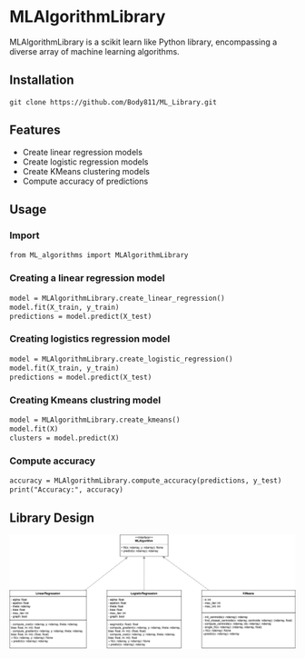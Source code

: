 # MLAlgorithmLibrary

MLAlgorithmLibrary is a scikit learn like Python library, encompassing a diverse array of machine learning algorithms. 

## Installation

```
git clone https://github.com/Body811/ML_Library.git
```
## Features
<ul>
<li>Create linear regression models</li>
<li>Create logistic regression models</li>
<li>Create KMeans clustering models</li>
<li>Compute accuracy of predictions</li>
</ul>

## Usage
### Import
```
from ML_algorithms import MLAlgorithmLibrary
```
### Creating a linear regression model
```
model = MLAlgorithmLibrary.create_linear_regression()
model.fit(X_train, y_train)
predictions = model.predict(X_test)
```
### Creating logistics regression model
```
model = MLAlgorithmLibrary.create_logistic_regression()
model.fit(X_train, y_train)
predictions = model.predict(X_test)
```
### Creating Kmeans clustring model
```
model = MLAlgorithmLibrary.create_kmeans()
model.fit(X)
clusters = model.predict(X)
```
### Compute accuracy
```
accuracy = MLAlgorithmLibrary.compute_accuracy(predictions, y_test)
print("Accuracy:", accuracy)
```

## Library Design 

![Diagram](ClassDiagram.svg)
